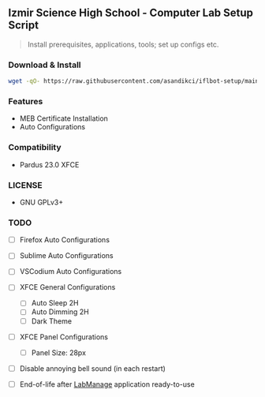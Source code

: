 ## Izmir Science High School - Computer Lab Setup Script
> Install prerequisites, applications, tools; set up configs etc.

### Download & Install
```bash
wget -qO- https://raw.githubusercontent.com/asandikci/iflbot-setup/main/install.sh | bash <(cat) </dev/tty
```

### Features
- MEB Certificate Installation
- Auto Configurations

### Compatibility
- Pardus 23.0 XFCE

### LICENSE
- GNU GPLv3+

### TODO
- [ ] Firefox Auto Configurations
- [ ] Sublime Auto Configurations
- [ ] VSCodium Auto Configurations 
- [ ] XFCE General Configurations
  - [ ] Auto Sleep 2H
  - [ ] Auto Dimming 2H
  - [ ] Dark Theme
- [ ] XFCE Panel Configurations
  - [ ] Panel Size: 28px
- [ ] Disable annoying bell sound (in each restart)

- [ ] End-of-life after [LabManage](https://git.aliberksandikci.com.tr/asandikci/labmanage) application ready-to-use

